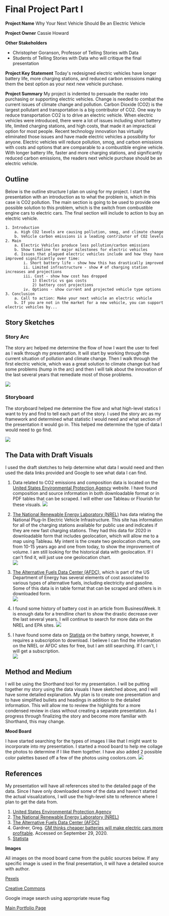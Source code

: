 # Final Project Part I
**Project Name**
Why Your Next Vehicle Should Be an Electric Vehicle

**Project Owner**
Cassie Howard

**Other Stakeholders**  
- Christopher Goranson, Professor of Telling Stories with Data
- Students of Telling Stories with Data who will critique the final presentation

**Project Key Statement** 
Today's redesigned electric vehicles have longer battery life, more charging stations, and reduced carbon emissions making them the best option as your next new vehicle purchase.   

**Project Summary**
My project is indented to persuade the reader into purchasing or supporting electric vehicles.  Change is needed to combat the current issues of climate change and pollution.  Carbon Dioxide (CO2) is the largest pollutant and transportation is a big contributor of CO2.  One way to reduce transportation CO2 is to drive an electric vehicle. When electric vehicles were introduced, there were a lot of issues including short battery life, limited charging stations, and high costs, that made it an impractical option for most people.  Recent technology innovation has virtually eliminated those issues and have made electric vehicles a possibility for anyone. Electric vehicles will reduce pollution, smog, and carbon emissions with costs and options that are comparable to a combustible engine vehicle.  With longer battery life, faster and more charging stations, and significantly reduced carbon emissions, the readers next vehicle purchase should be an electric vehicle.  


## Outline
Below is the outline structure I plan on using for my project. I start the presentation with an introduction as to what the problem is, which in this case is CO2 pollution.  The main section is going to be used to provide one possible solution to this problem, which is the switch from combustible engine cars to electric cars.  The final section will include to action to buy an electric vehicle. 

	1. Introduction
		a. High CO2 levels are causing pollution, smog, and climate change
		b. Vehicle carbon emissions is a leading contributor of CO2 levels
	2. Main 
		a. Electric Vehicles produce less pollution/carbon emissions
		b. Show timeline for major milestones for electric vehicles
		d. Issues that plagued electric vehicles include and how they have improved significantly over time:
			i. Short battery life - show how this has drastically improved
			ii. Limited infrastructure - show # of charging station increases and projections
			iii. Cost - show how cost has dropped
				1) Electric vs gas costs
				2) battery cost projections
			iv. Options - show current and projected vehicle type options
	3. Conclusion
		a. Call to action: Make your next vehicle an electric vehicle
		b. If you are not in the market for a new vehicle, you can support electric vehicles by...
 
## Story Sketches
### Story Arc

The story arc helped me determine the flow of how I want the user to feel as I walk through my presentation. It will start by working through the current situation of pollution and climate change. Then I walk through the first electric vehicle, which was a great solution to climate change but had some problems (hump in the arc) and then I will talk about the innovation of the last several years that remediate most of those problems. 

![](StoryArc.JPG?raw=true)

### Storyboard

The storyboard helped me determine the flow and what high-level statics I want to try and find to tell each part of the story.  I used the story arc as my framework and determined what statistic I would need and what section of the presentation it would go in.  This helped me determine the type of data I would need to go find.  

![](Storyboard.JPG?raw=true)


## The Data with Draft Visuals

I used the draft sketches to help determine what data I would need and then used the data links provided and Google to see what data I can find. 

1. Data related to CO2 emissions and composition data is located on the [United States Environmental Protection Agency](https://epa.gov) website.  I have found composition and source information in both downloadable format or in PDF tables that can be scraped.  I will either use Tableau or Flourish for these visuals.
		![](Composition.JPG?raw=true)
	
2. [The National Renewable Energy Laboratory (NREL)](https://nrel.gov) has data relating the National Plug-In Electric Vehicle Infrastructure.  This site has information for all of the charging stations available for public use and indicates if they are new fast charging stations. They had this data for 2020 in downloadable form that includes geolocation, which will allow me to a map using Tableau.  My intent is the create two geolocation charts, one from 10-15 years ago and one from today, to show the improvement of volume.  I am still looking for the historical data with geolocation.  If I can't find it, will just use one geolocation chart.  
		![](ChargingStationSketch.JPG?raw=true)
		
3. [The Alternative Fuels Data Center (AFDC)](https://afdc.energy.gov/), which is part of the US Department of Energy has several elements of cost associated to various types of alternative fuels, including electricity and gasoline. Some of this data is in table format that can be scraped and others is in downloaded form.  
		![](cost.JPG?raw=true)
	
4. I found some history of battery cost in an article from BusinessWeek.  It is enough data for a trendline chart to show the drastic decrease over the last several years.  I will continue to search for more data on the NREL and EPA sites. 
		![](batterycost.JPG?raw=true)
		
5. I have found some data on [Statista](https://www.statista.com/) on the battery range, however, it requires a subscription to download.  I believe I can find the information on the NREL or AFDC sites for free, but I am still searching.  If I can't, I will get a subscription.  
		![](batteryrange.JPG?raw=true)	

## Method and Medium

I will be using the Shorthand tool for my presentation. I will be putting together my story using the data visuals I have sketched above, and I will have some detailed explanation. My plan is to create one presentation and to have simplified bullets and headings in addition to the detailed information. This will allow me to review the highlights for a more condensed review in class without creating a separate presentation. As I progress through finalizing the story and become more familiar with Shorthand, this may change.

**Mood Board**

I have started searching for the types of images I like that I might want to incorporate into my presentation.  I started a mood board to help me collage the photos to determine if I like them together.  I have also added 2 possible color palettes based off a few of the photos using coolors.com.
	![](Moodboard.JPG?raw=true)	 
 
 
 
## References

My presentation will have all references sited to the detailed page of the data.  Since I have only downloaded some of the data and haven't started the actual visualizations, I will use the high-level site to reference where I plan to get the data from.
1. [United States Environmental Protection Agency](https://epa.gov)
2. [The National Renewable Energy Laboratory (NREL)](https://nrel.gov)
3. [The Alternative Fuels Data Center (AFDC)](https://afdc.energy.gov/)
4. Gardner, Greg. [GM thinks cheaper batteries will make electric cars more profitable](https://www.usatoday.com/story/money/business/2017/11/17/gm-thinks-cheaper-batteries-make-electric-cars-more-profitable/869372001/). Accessed on September 29, 2020. 
5. [Statista](https://www.statista.com/)

**Images** 

All images on the mood board came from the public sources below.  If any specific image is used in the final presentation, it will have a detailed source with author.  

[Pexels](https://www.pexels.com/)

[Creative Commons](https://creativecommons.org/)

Google image search using appropriate reuse flag



 [Main Portfolio Page](/README.md)
